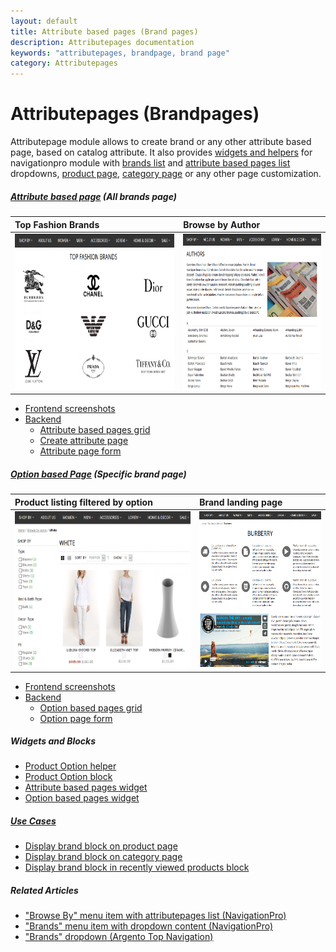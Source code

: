 ```yaml
---
layout: default
title: Attribute based pages (Brand pages)
description: Attributepages documentation
keywords: "attributepages, brandpage, brand page"
category: Attributepages
---
```


# Attributepages (Brandpages)

Attributepage module allows to create brand or any other attribute based page,
based on catalog attribute. It also provides [widgets and helpers](#widgets-and-blocks) 
for navigationpro module with 
[brands list](/extensions/navigationpro/siblings/brands-with-dropdown-content/) 
and [attribute based pages list](/extensions/navigationpro/siblings/browse-by-with-attributepages-list/)
dropdowns, [product page][block_on_product_page], [category page][block_on_category_page] 
or any other page customization.

##### [Attribute based page](attribute-based-page/) (All brands page)

Top Fashion Brands | Browse by Author
:------------------|:----------------
<img src="/images/attributepages/attribute-based-page/frontend/top_fashion_brands.png" alt="Top Fashion Brands" height="250"/> | <img src="/images/attributepages/attribute-based-page/frontend/book_authors.png" alt="Browse by Authors" height="250"/>

- [Frontend screenshots](attribute-based-page/frontend/)
- [Backend](attribute-based-page/backend/)
    - [Attribute based pages grid](attribute-based-page/backend/#attribute-based-pages-grid)
    - [Create attribute page](attribute-based-page/backend/#create-attribute-page)
    - [Attribute page form](attribute-based-page/backend/#attribute-page-form)

##### [Option based Page](option-based-page/) (Specific brand page)

Product listing filtered by option | Brand landing page
:----------------------------------|:------------------
<img src="/images/attributepages/option-based-page/frontend/white_color.png" alt="Product listing page" height="250"/> | <img src="/images/attributepages/option-based-page/frontend/brand_history_page.png" alt="Brand landing page" height="250"/>

- [Frontend screenshots](option-based-page/frontend/)
- [Backend](option-based-page/backend/)
    - [Option based pages grid](option-based-page/backend/#grid)
    - [Option page form](option-based-page/backend/#form)

##### Widgets and Blocks
- [Product Option helper](widgets-and-blocks/product-option-helper/)
- [Product Option block](widgets-and-blocks/product-option-block/)
- [Attribute based pages widget](widgets-and-blocks/attribute-based-pages-widget/)
- [Option based pages widget](widgets-and-blocks/option-based-pages-widget/)

##### [Use Cases](use-cases/)
- [Display brand block on product page](use-cases/brand-block-on-product-page/)
- [Display brand block on category page](use-cases/brand-block-on-category-page/)
- [Display brand block in recently viewed products block](use-cases/brand-block-in-recently-viewed-block/)

##### Related Articles
- ["Browse By" menu item with attributepages list (NavigationPro)](/extensions/navigationpro/siblings/browse-by-with-attributepages-list/)
- ["Brands" menu item with dropdown content (NavigationPro)](/extensions/navigationpro/siblings/brands-with-dropdown-content/)
- ["Brands" dropdown (Argento Top Navigation)](/argento/navigation-setup/#brands-dropdown)

[block_on_product_page]: use-cases/brand-block-on-product-page/ "Display brand block on product page"
[block_on_category_page]: use-cases/brand-block-on-category-page/ "Display brand block on category page"
